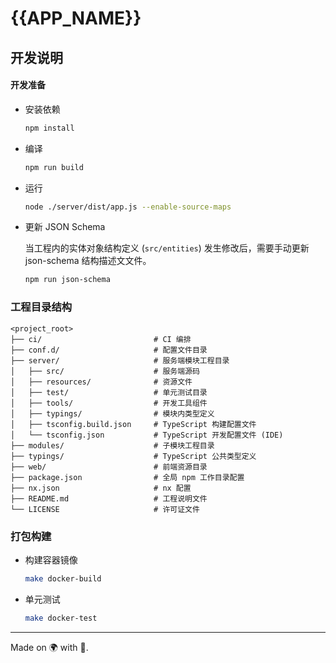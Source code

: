 # {{APP_NAME}}

## 开发说明

#### 开发准备

* 安装依赖

  ```bash
  npm install
  ```

* 编译

  ```bash
  npm run build
  ```

* 运行

  ```bash
  node ./server/dist/app.js --enable-source-maps
  ```

* 更新 JSON Schema

  当工程内的实体对象结构定义 (`src/entities`) 发生修改后，需要手动更新 json-schema 结构描述文文件。

  ```bash
  npm run json-schema
  ```

### 工程目录结构

```text
<project_root>
├── ci/                         # CI 编排
├── conf.d/                     # 配置文件目录
├── server/                     # 服务端模块工程目录
│   ├── src/                    # 服务端源码
│   ├── resources/              # 资源文件
│   ├── test/                   # 单元测试目录
│   ├── tools/                  # 开发工具组件
│   ├── typings/                # 模块内类型定义
│   ├── tsconfig.build.json     # TypeScript 构建配置文件
│   └── tsconfig.json           # TypeScript 开发配置文件 (IDE)
├── modules/                    # 子模块工程目录
├── typings/                    # TypeScript 公共类型定义
├── web/                        # 前端资源目录
├── package.json                # 全局 npm 工作目录配置
├── nx.json                     # nx 配置
├── README.md                   # 工程说明文件
└── LICENSE                     # 许可证文件
```

### 打包构建

* 构建容器镜像

  ```bash
  make docker-build
  ```

* 单元测试

  ```bash
  make docker-test
  ```

----

Made on 🌍 with 💓.
